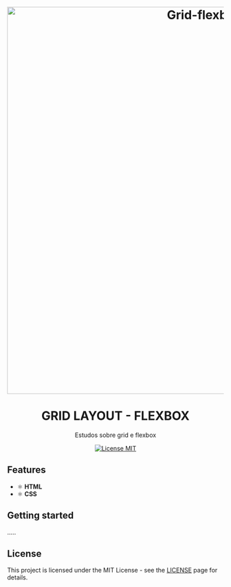 
<h1 align="center">
<br>
  <img src="https://ik.imagekit.io/1n1swj1w28/grid-flexbox_Jjhmjcgjb.png" alt="Grid-flexbox" width="900">
<br>
<br>
GRID LAYOUT - FLEXBOX
</h1>

<p align="center">Estudos sobre grid e flexbox</p>

<p align="center">
  <a href="https://opensource.org/licenses/MIT">
    <img src="https://img.shields.io/badge/License-MIT-blue.svg" alt="License MIT">
  </a>
</p>

## Features

- ⚛️ **HTML** 
- ⚛️ **CSS** 

## Getting started

.....


## License

This project is licensed under the MIT License - see the [LICENSE](https://opensource.org/licenses/MIT) page for details.
